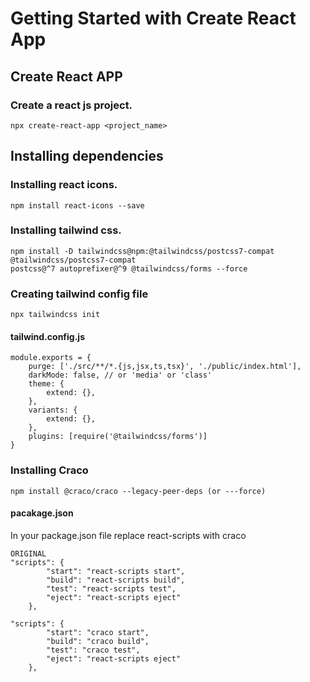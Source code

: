 # Getting Started with Create React App

## Create React APP
### Create a react js project.
```
npx create-react-app <project_name>
```
## Installing dependencies
### Installing react icons.
```
npm install react-icons --save
```

### Installing tailwind css.
```
npm install -D tailwindcss@npm:@tailwindcss/postcss7-compat @tailwindcss/postcss7-compat 
postcss@^7 autoprefixer@^9 @tailwindcss/forms --force
```

### Creating tailwind config file
```
npx tailwindcss init
```
#### tailwind.config.js
```
module.exports = {
    purge: ['./src/**/*.{js,jsx,ts,tsx}', './public/index.html'],
    darkMode: false, // or 'media' or 'class'
    theme: {
        extend: {},
    },
    variants: {
        extend: {},
    },
    plugins: [require('@tailwindcss/forms')]
}
```

### Installing Craco
```
npm install @craco/craco --legacy-peer-deps (or ---force)
```

#### pacakage.json
In your package.json file replace react-scripts with craco
```
ORIGINAL
"scripts": {
        "start": "react-scripts start",
        "build": "react-scripts build",
        "test": "react-scripts test",
        "eject": "react-scripts eject"
    },
```
```WITH CRACO REPLACEMENT
"scripts": {
        "start": "craco start",
        "build": "craco build",
        "test": "craco test",
        "eject": "react-scripts eject"
    },
```
```
